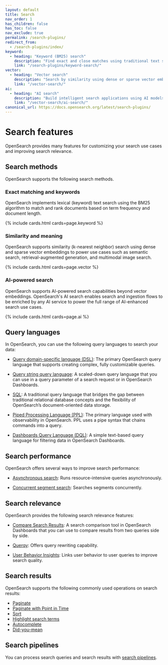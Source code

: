 ```yaml
---
layout: default
title: Search
nav_order: 1
has_children: false
has_toc: false
nav_exclude: true
permalink: /search-plugins/
redirect_from:
  - /search-plugins/index/
keyword:
  - heading: "Keyword (BM25) search"
    description: "Find exact and close matches using traditional text search"
    link: "/search-plugins/keyword-search/"
vector:
  - heading: "Vector search"
    description: "Search by similarity using dense or sparse vector embeddings"
    link: "/vector-search/"
ai:
  - heading: "AI search"
    description: "Build intelligent search applications using AI models"
    link: "/vector-search/ai-search/"
canonical_url: https://docs.opensearch.org/latest/search-plugins/
---
```


# Search features

OpenSearch provides many features for customizing your search use cases and improving search relevance. 

## Search methods

OpenSearch supports the following search methods.

### Exact matching and keywords

OpenSearch implements lexical (keyword) text search using the BM25 algorithm to match and rank documents based on term frequency and document length.

{% include cards.html cards=page.keyword %}

### Similarity and meaning

OpenSearch supports similarity (k-nearest neighbor) search using dense and sparse vector embeddings to power use cases such as semantic search, retrieval-augmented generation, and multimodal image search. 

{% include cards.html cards=page.vector %}

### AI-powered search

OpenSearch supports AI-powered search capabilities beyond vector embeddings. OpenSearch's AI search enables search and ingestion flows to be enriched by any AI service to power the full range of AI-enhanced search use cases.

{% include cards.html cards=page.ai %}

## Query languages

In OpenSearch, you can use the following query languages to search your data:

- [Query domain-specific language (DSL)]({{site.url}}{{site.baseurl}}/query-dsl/index/): The primary OpenSearch query language that supports creating complex, fully customizable queries.

- [Query string query language]({{site.url}}{{site.baseurl}}/query-dsl/full-text/query-string/): A scaled-down query language that you can use in a query parameter of a search request or in OpenSearch Dashboards.

- [SQL]({{site.url}}{{site.baseurl}}/search-plugins/sql/sql/index/): A traditional query language that bridges the gap between traditional relational database concepts and the flexibility of OpenSearch’s document-oriented data storage.

- [Piped Processing Language (PPL)]({{site.url}}{{site.baseurl}}/search-plugins/sql/ppl/index/): The primary language used with observability in OpenSearch. PPL uses a pipe syntax that chains commands into a query.

- [Dashboards Query Language (DQL)]({{site.url}}{{site.baseurl}}/dashboards/dql/): A simple text-based query language for filtering data in OpenSearch Dashboards. 

## Search performance

OpenSearch offers several ways to improve search performance:

- [Asynchronous search]({{site.url}}{{site.baseurl}}/search-plugins/async/): Runs resource-intensive queries asynchronously.

- [Concurrent segment search]({{site.url}}{{site.baseurl}}/search-plugins/concurrent-segment-search/): Searches segments concurrently.

## Search relevance

OpenSearch provides the following search relevance features:

- [Compare Search Results]({{site.url}}{{site.baseurl}}/search-plugins/search-relevance/compare-search-results/): A search comparison tool in OpenSearch Dashboards that you can use to compare results from two queries side by side. 

- [Querqy]({{site.url}}{{site.baseurl}}/search-plugins/querqy/): Offers query rewriting capability.

- [User Behavior Insights]({{site.url}}{{site.baseurl}}/search-plugins/ubi/): Links user behavior to user queries to improve search quality.
  
## Search results

OpenSearch supports the following commonly used operations on search results:

- [Paginate]({{site.url}}{{site.baseurl}}/search-plugins/searching-data/paginate/)
- [Paginate with Point in Time]({{site.url}}{{site.baseurl}}/search-plugins/point-in-time/)
- [Sort]({{site.url}}{{site.baseurl}}/search-plugins/searching-data/sort/)
- [Highlight search terms]({{site.url}}{{site.baseurl}}/search-plugins/searching-data/highlight/) 
- [Autocomplete]({{site.url}}{{site.baseurl}}/search-plugins/searching-data/autocomplete/)
- [Did-you-mean]({{site.url}}{{site.baseurl}}/search-plugins/searching-data/did-you-mean/) 

## Search pipelines

You can process search queries and search results with [search pipelines]({{site.url}}{{site.baseurl}}/search-plugins/search-pipelines/index/).
